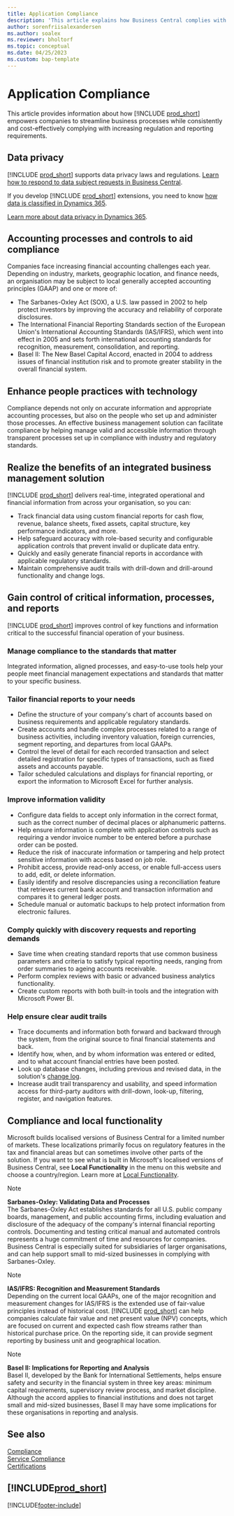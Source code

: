 ```yaml
---
title: Application Compliance
description: 'This article explains how Business Central complies with international financial reporting standards, local functionality, and privacy laws and regulations.'
author: sorenfriisalexandersen
ms.author: soalex
ms.reviewer: bholtorf
ms.topic: conceptual
ms.date: 04/25/2023
ms.custom: bap-template
---
```


# <a name="application-compliance"></a>Application Compliance

This article provides information about how [!INCLUDE [prod_short](../includes/prod_short.md)] empowers companies to streamline business processes while consistently and cost-effectively complying with increasing regulation and reporting requirements.

## <a name="data-privacy"></a>Data privacy

[!INCLUDE [prod_short](../includes/prod_short.md)] supports data privacy laws and regulations. [Learn how to respond to data subject requests in Business Central](../admin-responding-to-requests-about-personal-data.md).

If you develop [!INCLUDE [prod_short](../includes/prod_short.md)] extensions, you need to know [how data is classified in Dynamics 365](/dynamics365/business-central/dev-itpro/developer/devenv-classifying-data).

[Learn more about data privacy in Dynamics 365](https://privacy.microsoft.com/en-us/privacystatement).

## <a name="accounting-processes-and-controls-to-aid-compliance"></a>Accounting processes and controls to aid compliance

Companies face increasing financial accounting challenges each year. Depending on industry, markets, geographic location, and finance needs, an organisation may be subject to local generally accepted accounting principles (GAAP) and one or more of:

- The Sarbanes-Oxley Act (SOX), a U.S. law passed in 2002 to help protect investors by improving the accuracy and reliability of corporate disclosures.
- The International Financial Reporting Standards section of the European Union's International Accounting Standards (IAS/IFRS), which went into effect in 2005 and sets forth international accounting standards for recognition, measurement, consolidation, and reporting.
- Basel II: The New Basel Capital Accord, enacted in 2004 to address issues of financial institution risk and to promote greater stability in the overall financial system.

## <a name="enhance-people-practices-with-technology"></a>Enhance people practices with technology

Compliance depends not only on accurate information and appropriate accounting processes, but also on the people who set up and administer those processes. An effective business management solution can facilitate compliance by helping manage valid and accessible information through transparent processes set up in compliance with industry and regulatory standards.

## <a name="realize-the-benefits-of-an-integrated-business-management-solution"></a>Realize the benefits of an integrated business management solution

[!INCLUDE [prod_short](../includes/prod_short.md)] delivers real-time, integrated operational and financial information from across your organisation, so you can:

- Track financial data using custom financial reports for cash flow, revenue, balance sheets, fixed assets, capital structure, key performance indicators, and more.
- Help safeguard accuracy with role-based security and configurable application controls that prevent invalid or duplicate data entry.
- Quickly and easily generate financial reports in accordance with applicable regulatory standards.
- Maintain comprehensive audit trails with drill-down and drill-around functionality and change logs.

## <a name="gain-control-of-critical-information-processes-and-reports"></a>Gain control of critical information, processes, and reports

[!INCLUDE [prod_short](../includes/prod_short.md)] improves control of key functions and information critical to the successful financial operation of your business.

### <a name="manage-compliance-to-the-standards-that-matter"></a>Manage compliance to the standards that matter

Integrated information, aligned processes, and easy-to-use tools help your people meet financial management expectations and standards that matter to your specific business.

### <a name="tailor-financial-reports-to-your-needs"></a>Tailor financial reports to your needs

- Define the structure of your company's chart of accounts based on business requirements and applicable regulatory standards.
- Create accounts and handle complex processes related to a range of business activities, including inventory valuation, foreign currencies, segment reporting, and departures from local GAAPs.
- Control the level of detail for each recorded transaction and select detailed registration for specific types of transactions, such as fixed assets and accounts payable.
- Tailor scheduled calculations and displays for financial reporting, or export the information to Microsoft Excel for further analysis.

### <a name="improve-information-validity"></a>Improve information validity

- Configure data fields to accept only information in the correct format, such as the correct number of decimal places or alphanumeric patterns.
- Help ensure information is complete with application controls such as requiring a vendor invoice number to be entered before a purchase order can be posted.
- Reduce the risk of inaccurate information or tampering and help protect sensitive information with access based on job role.
- Prohibit access, provide read-only access, or enable full-access users to add, edit, or delete information.
- Easily identify and resolve discrepancies using a reconciliation feature that retrieves current bank account and transaction information and compares it to general ledger posts.
- Schedule manual or automatic backups to help protect information from electronic failures.

### <a name="comply-quickly-with-discovery-requests-and-reporting-demands"></a>Comply quickly with discovery requests and reporting demands

- Save time when creating standard reports that use common business parameters and criteria to satisfy typical reporting needs, ranging from order summaries to ageing accounts receivable.
- Perform complex reviews with basic or advanced business analytics functionality.
- Create custom reports with both built-in tools and the integration with Microsoft Power BI.

### <a name="help-ensure-clear-audit-trails"></a>Help ensure clear audit trails

- Trace documents and information both forward and backward through the system, from the original source to final financial statements and back.
- Identify how, when, and by whom information was entered or edited, and to what account financial entries have been posted.
- Look up database changes, including previous and revised data, in the solution's [change log](../across-log-changes.md).
- Increase audit trail transparency and usability, and speed information access for third-party auditors with drill-down, look-up, filtering, register, and navigation features.

## <a name="compliance-and-local-functionality"></a>Compliance and local functionality

Microsoft builds localised versions of Business Central for a limited number of markets. These localizations primarily focus on regulatory features in the tax and financial areas but can sometimes involve other parts of the solution. If you want to see what is built in Microsoft's localised versions of Business Central, see **Local Functionality** in the menu on this website and choose a country/region. Learn more at [Local Functionality](../about-localization.md).  

> [!NOTE]  
> **Sarbanes-Oxley: Validating Data and Processes**  
> The Sarbanes-Oxley Act establishes standards for all U.S. public company boards, management, and public accounting firms, including evaluation and disclosure of the adequacy of the company's internal financial reporting controls. Documenting and testing critical manual and automated controls represents a huge commitment of time and resources for companies. Business Central is especially suited for subsidiaries of larger organisations, and can help support small to mid-sized businesses in complying with Sarbanes-Oxley.

> [!NOTE]  
> **IAS/IFRS: Recognition and Measurement Standards**  
> Depending on the current local GAAPs, one of the major recognition and measurement changes for IAS/IFRS is the extended use of fair-value principles instead of historical cost. [!INCLUDE [prod_short](../includes/prod_short.md)] can help companies calculate fair value and net present value (NPV) concepts, which are focused on current and expected cash flow streams rather than historical purchase price. On the reporting side, it can provide segment reporting by business unit and geographical location.

> [!NOTE]  
> **Basel II: Implications for Reporting and Analysis**  
> Basel II, developed by the Bank for International Settlements, helps ensure safety and security in the financial system in three key areas: minimum capital requirements, supervisory review process, and market discipline. Although the accord applies to financial institutions and does not target small and mid-sized businesses, Basel II may have some implications for these organisations in reporting and analysis.

## <a name="see-also"></a>See also

[Compliance](compliance-overview.md)  
[Service Compliance](compliance-service-compliance.md)  
[Certifications](compliance-certifications.md)  

## [!INCLUDE[prod_short](../includes/free_trial_md.md)]  

[!INCLUDE[footer-include](../includes/footer-banner.md)]
